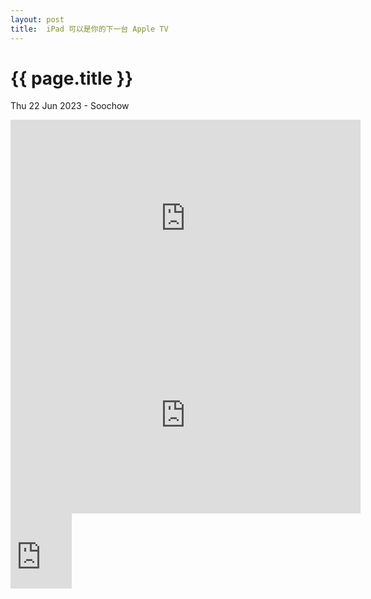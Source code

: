 ```yaml
---
layout: post
title:  iPad 可以是你的下一台 Apple TV
---
```


{{ page.title }}
================
<p class="meta">Thu 22 Jun 2023 - Soochow </p>

<iframe width="560" height="315" src="https://www.youtube.com/embed/pkX1qDkfv0M?si=6yklCGadYXB9bx2W" title="YouTube video player" frameborder="0" allow="accelerometer; autoplay; clipboard-write; encrypted-media; gyroscope; picture-in-picture; web-share" allowfullscreen></iframe>

<iframe width="560" height="315" src="https://www.youtube.com/embed/MJz8mtImzdc?si=Zxv_Ls_mS-xdRUnL" title="YouTube video player" frameborder="0" allow="accelerometer; autoplay; clipboard-write; encrypted-media; gyroscope; picture-in-picture; web-share" allowfullscreen></iframe>

<iframe src="https://onedrive.live.com/embed?resid=503E9A98DFD476E6%2135308&authkey=!AFYZ2-IMWBfgimg" width="98" height="120" frameborder="0" scrolling="no"></iframe>
